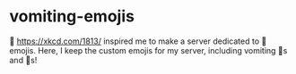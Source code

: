 # vomiting-emojis
🤮 https://xkcd.com/1813/ inspired me to make a server dedicated to 🤮 emojis. Here, I keep the custom emojis for my server, including vomiting 🤖s and 🤬s!
